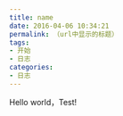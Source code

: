 ```yaml
---
title: name 
date: 2016-04-06 10:34:21
permalink: （url中显示的标题）
tags: 
- 开始
- 日志
categories: 
- 日志
---
```

Hello world，Test!
